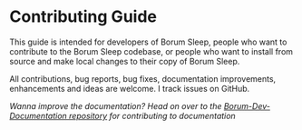 # Contributing Guide

This guide is intended for developers of Borum Sleep, people who want to contribute to the Borum Sleep codebase, or people who want to install from source and make local changes to their copy of Borum Sleep.

All contributions, bug reports, bug fixes, documentation improvements, enhancements and ideas are welcome. I track issues on GitHub.

*Wanna improve the documentation? Head on over to the [Borum-Dev-Documentation repository](https://github.com/Borumer/Borum-Dev-Documentation) for contributing to documentation*
